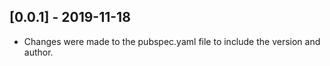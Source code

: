 ## [0.0.1] - 2019-11-18

* Changes were made to the pubspec.yaml file to include the    version and author.